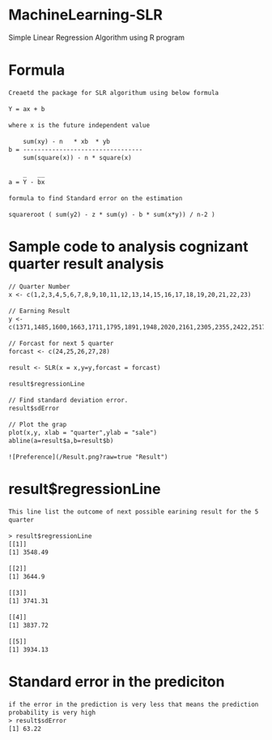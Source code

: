 # MachineLearning-SLR
Simple Linear Regression Algorithm using R program

# Formula
    Creaetd the package for SLR algorithum using below formula
    
    Y = ax + b
  
    where x is the future independent value
    
        sum(xy) - n   * xb  * yb
    b = ---------------------------------
        sum(square(x)) - n * square(x)
        
        _   __
    a = Y - bx
    
    formula to find Standard error on the estimation
    
    squareroot ( sum(y2) - z * sum(y) - b * sum(x*y)) / n-2 )
    
    
    
# Sample code to analysis cognizant quarter result analysis

    // Quarter Number
    x <- c(1,2,3,4,5,6,7,8,9,10,11,12,13,14,15,16,17,18,19,20,21,22,23)

    // Earning Result
    y <- c(1371,1485,1600,1663,1711,1795,1891,1948,2020,2161,2305,2355,2422,2517,2581,2742,2911,3085,3187,3232,3202,3369,3453)

    // Forcast for next 5 quarter
    forcast <- c(24,25,26,27,28)

    result <- SLR(x = x,y=y,forcast = forcast)

    result$regressionLine

    // Find standard deviation error.
    result$sdError

    // Plot the grap
    plot(x,y, xlab = "quarter",ylab = "sale")
    abline(a=result$a,b=result$b)

    ![Preference](/Result.png?raw=true "Result")

# result$regressionLine
    This line list the outcome of next possible earining result for the 5 quarter 

    > result$regressionLine
    [[1]]
    [1] 3548.49

    [[2]]
    [1] 3644.9

    [[3]]
    [1] 3741.31

    [[4]]
    [1] 3837.72

    [[5]]
    [1] 3934.13

# Standard error in the prediciton 
    if the error in the prediction is very less that means the prediction probability is very high
    > result$sdError
    [1] 63.22
    
    
